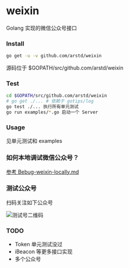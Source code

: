 weixin
======

Golang 实现的微信公众号接口

### Install

```bash
go get -u -v github.com/arstd/weixin
```
源码位于 $GOPATH/src/github.com/arstd/weixin


### Test

```bash
cd $GOPATH/src/github.com/arstd/weixin
# go get ./... # 依赖于 gotips/log
go test ./... 执行所有单元测试
go run examples/*.go 启动一个 Server
```

### Usage

见单元测试和 examples

### 如何本地调试微信公众号？

[参考 Bebug-weixin-locally.md](Bebug-weixin-locally.md)


### 测试公众号

扫码关注如下公众号

![测试号二维码](http://mmbiz.qpic.cn/mmbiz/Ls7EibW7x9GmxYSNSibDAqeqCPJ7Axo2BmLyTrRPbZMhiaS7IfHBlmz0xiaNcAX9LdcsQBub8V6aibY2bEsw3iapAmlQ/0)


### TODO

* Token 单元测试没过
* iBeacon 等更多接口实现
* 多个公众号
